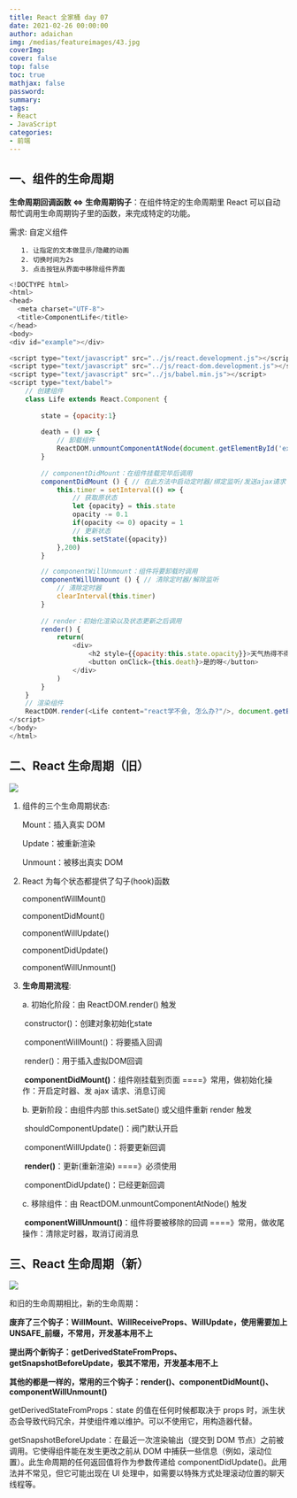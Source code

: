 ```yaml
---
title: React 全家桶 day 07
date: 2021-02-26 00:00:00
author: adaichan
img: /medias/featureimages/43.jpg
coverImg:
cover: false
top: false
toc: true
mathjax: false
password:
summary: 
tags:
- React
- JavaScript
categories:
- 前端
---
```


## 一、组件的生命周期

**生命周期回调函数 <=> 生命周期钩子**：在组件特定的生命周期里 React 可以自动帮忙调用生命周期钩子里的函数，来完成特定的功能。

需求: 自定义组件

       1. 让指定的文本做显示/隐藏的动画
       2. 切换时间为2s
       3. 点击按钮从界面中移除组件界面

```js
<!DOCTYPE html>
<html>
<head>
  <meta charset="UTF-8">
  <title>ComponentLife</title>
</head>
<body>
<div id="example"></div>

<script type="text/javascript" src="../js/react.development.js"></script>
<script type="text/javascript" src="../js/react-dom.development.js"></script>
<script type="text/javascript" src="../js/babel.min.js"></script>
<script type="text/babel">
    // 创建组件
    class Life extends React.Component {
        
        state = {opacity:1}
        
        death = () => {
            // 卸载组件
            ReactDOM.unmountComponentAtNode(document.getElementById('example'))
    	}
        
        // componentDidMount：在组件挂载完毕后调用
        componentDidMount () { // 在此方法中启动定时器/绑定监听/发送ajax请求
      		this.timer = setInterval(() => {
                // 获取原状态
                let {opacity} = this.state
                opacity -= 0.1
                if(opacity <= 0) opacity = 1
                // 更新状态
                this.setState({opacity})
            },200)
    	}

		// componentWillUnmount：组件将要卸载时调用
		componentWillUnmount () { // 清除定时器/解除监听
      		// 清除定时器
            clearInterval(this.timer)
    	}
        
        // render：初始化渲染以及状态更新之后调用
        render() {
            return(
            	<div>
                	<h2 style={{opacity:this.state.opacity}}>天气热得不得了！</h2>
                	<button onClick={this.death}>是的呀</button>
                </div>
            )
        }
	}
	// 渲染组件
	ReactDOM.render(<Life content="react学不会, 怎么办?"/>, document.getElementById('example'))
</script>
</body>
</html>
```

## 二、React 生命周期（旧）

![](2.png)

1. 组件的三个生命周期状态:

   Mount：插入真实 DOM

   Update：被重新渲染

   Unmount：被移出真实 DOM

2. React 为每个状态都提供了勾子(hook)函数

   componentWillMount()

   componentDidMount()

   componentWillUpdate()

   componentDidUpdate()

   componentWillUnmount()

3. **生命周期流程**:

   a. 初始化阶段：由 ReactDOM.render() 触发

   ​	constructor()：创建对象初始化state

   ​	componentWillMount()：将要插入回调

   ​	render()：用于插入虚拟DOM回调

   ​	**componentDidMount()**：组件刚挂载到页面 ====》常用，做初始化操作：开启定时器、发 ajax 请求、消息订阅

   b. 更新阶段：由组件内部 this.setSate() 或父组件重新 render 触发

   ​	shouldComponentUpdate()：阀门默认开启

   ​	componentWillUpdate()：将要更新回调

   ​	**render()**：更新(重新渲染) ====》必须使用

   ​	componentDidUpdate()：已经更新回调

   c. 移除组件：由 ReactDOM.unmountComponentAtNode() 触发

   ​	**componentWillUnmount()**：组件将要被移除的回调 ====》常用，做收尾操作：清除定时器，取消订阅消息

## 三、React 生命周期（新）

![](3.png)

和旧的生命周期相比，新的生命周期：

**废弃了三个钩子：WillMount、WillReceiveProps、WillUpdate，使用需要加上UNSAFE_前缀，不常用，开发基本用不上**

**提出两个新钩子：getDerivedStateFromProps、getSnapshotBeforeUpdate，极其不常用，开发基本用不上**

**其他的都是一样的，常用的三个钩子：render()、componentDidMount()、componentWillUnmount()**

getDerivedStateFromProps：state 的值在任何时候都取决于 props 时，派生状态会导致代码冗余，并使组件难以维护。可以不使用它，用构造器代替。

getSnapshotBeforeUpdate：在最近一次渲染输出（提交到 DOM 节点）之前被调用。它使得组件能在发生更改之前从 DOM 中捕获一些信息（例如，滚动位置）。此生命周期的任何返回值将作为参数传递给 componentDidUpdate()。此用法并不常见，但它可能出现在 UI 处理中，如需要以特殊方式处理滚动位置的聊天线程等。